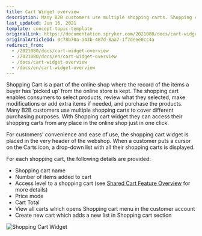 ```yaml
---
title: Cart Widget overview
description: Many B2B customers use multiple shopping carts. Shopping cart widget lets them access shopping carts from any place in the online shop in one click.
last_updated: Jun 16, 2021
template: concept-topic-template
originalLink: https://documentation.spryker.com/2021080/docs/cart-widget-overview
originalArticleId: 0c78b70a-a43b-487d-8aa7-1f7deee0cc4a
redirect_from:
  - /2021080/docs/cart-widget-overview
  - /2021080/docs/en/cart-widget-overview
  - /docs/cart-widget-overview
  - /docs/en/cart-widget-overview
---
```


Shopping Cart is a part of the online shop where the record of the items a buyer has ‘picked up’ from the online store is kept. The shopping cart enables consumers to select products, review what they selected, make modifications or add extra items if needed, and purchase the products. Many B2B customers use multiple shopping carts to cover different purchasing purposes. With Shopping cart widget they can access their shopping carts from any place in the online shop just in one click.

For customers' convenience and ease of use, the shopping cart widget is placed in the very header of the webshop. When a customer puts a cursor on the Carts icon, a drop-down list with all their shopping carts is displayed.

For each shopping cart, the following details are provided:

* Shopping cart name
* Number of items added to cart
* Access level to a shopping cart (see [Shared Cart Feature Overview](/docs/scos/user/features/{{page.version}}/shared-carts-feature-overview.html) for more details)
* Price mode
* Cart Total
* View all carts which opens Shopping cart menu in the customer account
* Create new cart which adds a new list in Shopping cart section

![Shopping Cart Widget](https://spryker.s3.eu-central-1.amazonaws.com/docs/Features/Shopping+Cart/Cart/Shopping+Cart+Widget+Overview/shopping-cart-widget.png)
